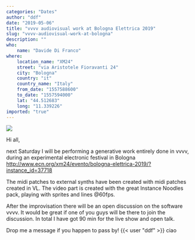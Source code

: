 ```yaml
---
categories: "Dates"
author: "ddf"
date: "2019-05-06"
title: "vvvv audiovisual work at Bologna Elettrica 2019"
slug: "vvvv-audiovisual-work-at-bologna"
description: ""
who: 
    name: "Davide Di Franco"
where: 
    location_name: "XM24"
    street: "via Aristotele Fioravanti 24"
    city: "Bologna"
    country: "it"
    country_name: "Italy"
    from_date: "1557588600"
    to_date: "1557594000"
    lat: "44.512683"
    long: "11.339226"
imported: "true"
---
```



![](60__ROOT-Previe_r.jpg) 

Hi all,

next Saturday I will be performing a generative work entirely done in vvvv, during an experimental electronic festival in Bologna <http://www.ecn.org/xm24/evento/bologna-elettrica-2019/?instance_id=37718>

The midi patches to external synths have been created with midi patches created in VL.
The video part is created with the great Instance Noodles pack, playing with sprites and lines @60fps.

After the improvisation there will be an open discussion on the software vvvv. 
It would be great if one of you guys will be there to join the discussion. 
In total I have got 90 min for the live show and open talk.

Drop me a message if you happen to pass by! {{< user "ddf" >}}
ciao